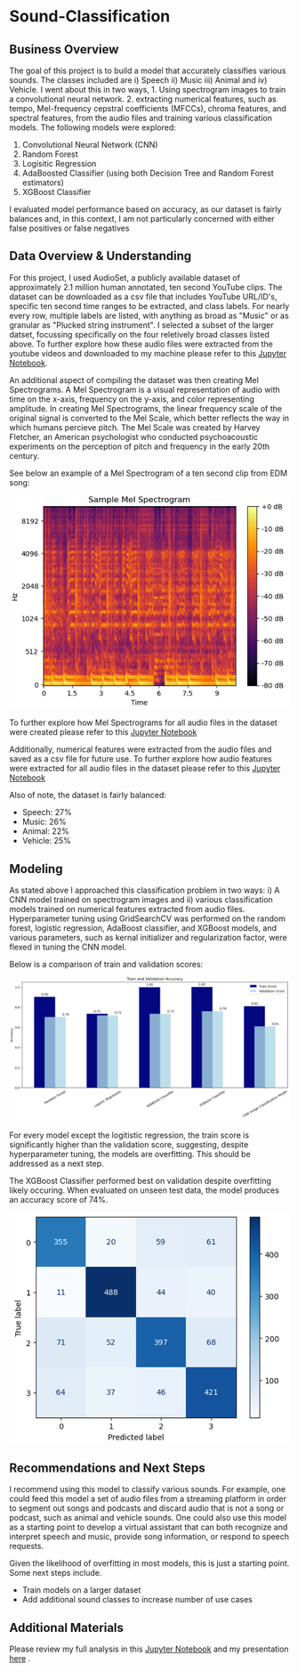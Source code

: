 # Sound-Classification

## Business Overview
The goal of this project is to build a model that accurately classifies various sounds. The classes included are i) Speech ii) Music iii) Animal and iv) Vehicle. I went about this in two ways, 1. Using spectrogram images to train a convolutional neural network. 2. extracting numerical features, such as tempo, Mel-frequency cepstral coefficients (MFCCs), chroma features, and spectral features, from the audio files and training various classification models.
The following models were explored:
1. Convolutional Neural Network (CNN)
2. Random Forest
3. Logisitic Regression
4. AdaBoosted Classifier (using both Decision Tree and Random Forest estimators)
5. XGBoost Classifier

I evaluated model performance based on accuracy, as our dataset is fairly balances and, in this context, I am not particularly concerned with either false positives or false negatives 

## Data Overview & Understanding
For this project, I used AudioSet, a publicly available dataset of approximately 2.1 million human annotated, ten second YouTube clips. The dataset can be downloaded as a csv file that includes YouTube URL/ID's, specific ten second time ranges to be extracted, and class labels. For nearly every row, multiple labels are listed, with anything as broad as "Music" or as granular as "Plucked string instrument". I selected a subset of the larger datset, focussing specifically on the four reletively broad classes listed above. To further explore how these audio files were extracted from the youtube videos and downloaded to my machine please refer to this [Jupyter Notebook](./Audio_Pull.ipynb). 

An additional aspect of compiling the dataset was then creating Mel Spectrograms. A Mel Spectrogram is a visual representation of audio with time on the x-axis, frequency on the y-axis, and color representing amplitude. In creating Mel Spectrograms, the linear frequency scale of the original signal is converted to the Mel Scale, which better reflects the way in which humans percieve pitch. The Mel Scale was created by Harvey Fletcher, an American psychologist who conducted psychoacoustic experiments on the perception of pitch and frequency in the early 20th century.

See below an example of a Mel Spectrogram of a ten second clip from EDM song:

![image1](./spectrograms/sample_spec_ax.png)

To further explore how Mel Spectrograms for all audio files in the dataset were created please refer to this [Jupyter Notebook](./Spectrogram_Build.ipynb)

Additionally, numerical features were extracted from the audio files and saved as a csv file for future use. To further explore how audio features were extracted for all audio files in the dataset please refer to this [Jupyter Notebook](./Feature_Extraction)

Also of note, the dataset is fairly balanced:
* Speech: 27%
* Music: 26%
* Animal: 22%
* Vehicle: 25%

## Modeling
As stated above I approached this classification problem in two ways: i) A CNN model trained on spectrogram images and ii) various classification models trained on numerical features extracted from audio files. Hyperparameter tuning using GridSearchCV was performed on the random forest, logistic regression, AdaBoost classifier, and XGBoost models, and various parameters, such as kernal initializer and regularization factor, were flexed in tuning the CNN model.

Below is a comparison of train and validation scores:

![graph1](./visualizations/model_comparison.png)

For every model except the logitistic regression, the train score is significantly higher than the validation score, suggesting, despite hyperparameter tuning, the models are overfitting. This should be addressed as a next step. 

The XGBoost Classifier performed best on validation despite overfitting likely occuring. When evaluated on unseen test data, the model produces an accuracy score of 74%.

![graph2](./visualizations/xgboost_confmatrix_test.png)

## Recommendations and Next Steps
I recommend using this model to classify various sounds. For example, one could feed this model a set of audio files from a streaming platform in order to segment out songs and podcasts and discard audio that is not a song or podcast, such as animal and vehicle sounds. One could also use this model as a starting point to develop a virtual assistant that can both recognize and interpret speech and music, provide song information, or respond to speech requests.

Given the likelihood of overfitting in most models, this is just a starting point. Some next steps include.
* Train models on a larger dataset
* Add additional sound classes to increase number of use cases


## Additional Materials
Please review my full analysis in this [Jupyter Notebook](./Sound_Classifier_Models_2.ipynb) and my presentation [here](./Sound_Classification_Presentation.pdf) . 


